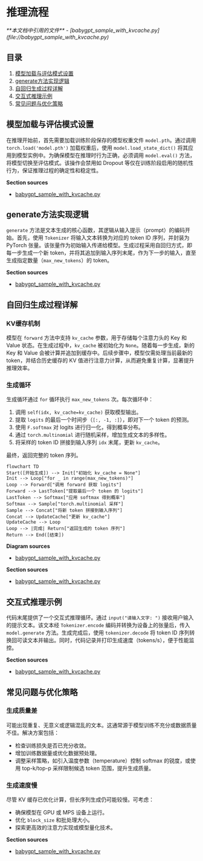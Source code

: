 # 推理流程

<cite>
**本文档中引用的文件**
- [babygpt_sample_with_kvcache.py](file://babygpt_sample_with_kvcache.py)
</cite>

## 目录
1. [模型加载与评估模式设置](#模型加载与评估模式设置)
2. [generate方法实现逻辑](#generate方法实现逻辑)
3. [自回归生成过程详解](#自回归生成过程详解)
4. [交互式推理示例](#交互式推理示例)
5. [常见问题与优化策略](#常见问题与优化策略)

## 模型加载与评估模式设置

在推理开始前，首先需要加载训练阶段保存的模型权重文件 `model.pth`。通过调用 `torch.load('model.pth')` 加载权重后，使用 `model.load_state_dict()` 将其应用到模型实例中。为确保模型在推理时行为正确，必须调用 `model.eval()` 方法，将模型切换至评估模式。该操作会禁用如 Dropout 等仅在训练阶段启用的随机性行为，保证推理过程的确定性和稳定性。

**Section sources**
- [babygpt_sample_with_kvcache.py](file://babygpt_sample_with_kvcache.py#L214-L216)

## generate方法实现逻辑

`generate` 方法是文本生成的核心函数，其逻辑从输入提示（prompt）的编码开始。首先，使用 `Tokenizer` 将输入文本转换为对应的 token ID 序列，并封装为 PyTorch 张量。该张量作为初始输入传递给模型。生成过程采用自回归方式，即每一步生成一个新 token，并将其追加到输入序列末尾，作为下一步的输入，直至生成指定数量（`max_new_tokens`）的 token。

**Section sources**
- [babygpt_sample_with_kvcache.py](file://babygpt_sample_with_kvcache.py#L187-L194)

## 自回归生成过程详解

### KV缓存机制
模型在 `forward` 方法中支持 `kv_cache` 参数，用于存储每个注意力头的 Key 和 Value 状态。在生成过程中，`kv_cache` 被初始化为 `None`。随着每一步生成，新的 Key 和 Value 会被计算并追加到缓存中。后续步骤中，模型仅需处理当前最新的 token，并结合历史缓存的 KV 值进行注意力计算，从而避免重复计算，显著提升推理效率。

### 生成循环
生成循环通过 `for` 循环执行 `max_new_tokens` 次。每次循环中：
1. 调用 `self(idx, kv_cache=kv_cache)` 获取模型输出。
2. 提取 `logits` 的最后一个时间步（`[:, -1, :]`），即对下一个 token 的预测。
3. 使用 `F.softmax` 对 logits 进行归一化，得到概率分布。
4. 通过 `torch.multinomial` 进行随机采样，增加生成文本的多样性。
5. 将采样的 token ID 拼接到输入序列 `idx` 末尾，更新 `kv_cache`。

最终，返回完整的 token 序列。

```mermaid
flowchart TD
Start([开始生成]) --> Init["初始化 kv_cache = None"]
Init --> Loop["for _ in range(max_new_tokens)"]
Loop --> Forward["调用 forward 获取 logits"]
Forward --> LastToken["提取最后一个 token 的 logits"]
LastToken --> Softmax["应用 softmax 得到概率"]
Softmax --> Sample["torch.multinomial 采样"]
Sample --> Concat["将新 token 拼接到输入序列"]
Concat --> UpdateCache["更新 kv_cache"]
UpdateCache --> Loop
Loop --> |完成| Return["返回生成的 token 序列"]
Return --> End([结束])
```

**Diagram sources**
- [babygpt_sample_with_kvcache.py](file://babygpt_sample_with_kvcache.py#L187-L205)

**Section sources**
- [babygpt_sample_with_kvcache.py](file://babygpt_sample_with_kvcache.py#L187-L205)

## 交互式推理示例

代码末尾提供了一个交互式推理循环。通过 `input("请输入文字: ")` 接收用户输入的提示文本。该文本经 `Tokenizer.encode` 编码并转换为设备上的张量后，传入 `model.generate` 方法。生成完成后，使用 `tokenizer.decode` 将 token ID 序列转换回可读文本并输出。同时，代码记录并打印生成速度（tokens/s），便于性能监控。

**Section sources**
- [babygpt_sample_with_kvcache.py](file://babygpt_sample_with_kvcache.py#L218-L231)

## 常见问题与优化策略

### 生成质量差
可能出现重复、无意义或逻辑混乱的文本。这通常源于模型训练不充分或数据质量不佳。解决方案包括：
- 检查训练损失是否已充分收敛。
- 增加训练数据量或优化数据预处理。
- 调整采样策略，如引入温度参数（temperature）控制 softmax 的锐度，或使用 top-k/top-p 采样限制候选 token 范围，提升生成质量。

### 生成速度慢
尽管 KV 缓存已优化计算，但长序列生成仍可能较慢。可考虑：
- 确保模型在 GPU 或 MPS 设备上运行。
- 优化 `block_size` 和批处理大小。
- 探索更高效的注意力实现或模型量化技术。

**Section sources**
- [babygpt_sample_with_kvcache.py](file://babygpt_sample_with_kvcache.py#L111-L147)